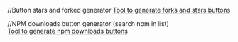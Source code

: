 //Button stars and forked generator
[Tool to generate forks and stars buttons](https://michaelcurrin.github.io/badge-generator/#/repo)

//NPM downloads button generator (search npm in list)                   
[Tool to generate npm downloads buttons](https://shields.io/category/downloads)
